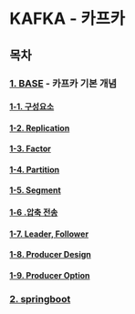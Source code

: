 #  KAFKA - 카프카

## 목차
### [1. BASE](./01Base/) - 카프카 기본 개념
#### [1-1. 구성요소](./01Base/README.md#카프카를-구성하는-요소)
#### [1-2. Replication](./01Base/README.md#replication리플리케이션)
#### [1-3. Factor](./01Base/README.md#factor)
#### [1-4. Partition](./01Base/README.md#partition파티션)
#### [1-5. Segment](./01Base/README.md#segment)
#### [1-6 .압축 전송](./01Base/README.md#압축-전송)
#### [1-7. Leader, Follower](./01Base/README.md#leader-follower)
#### [1-8. Producer Design](./01Base/README.md#producer-design)
#### [1-9. Producer Option](./01Base/README.md#producer-option)




### [2. springboot](./99studyProject/02springboot/)

